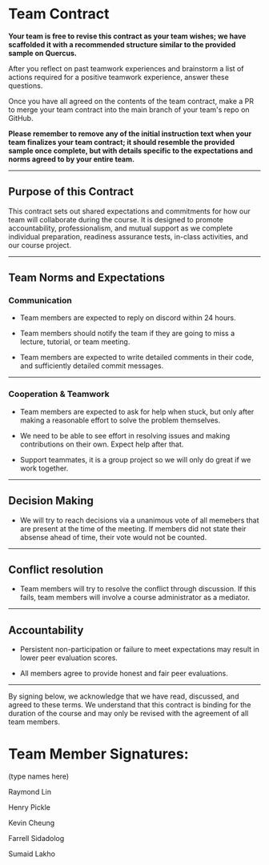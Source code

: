 # Team Contract

**Your team is free to revise this contract as your team wishes; we have scaffolded it with a recommended structure similar to the provided sample on Quercus.**

After you reflect on past teamwork experiences and brainstorm a list of actions required for a positive teamwork experience, answer these questions. 

Once you have all agreed on the contents of the team contract, make a PR to merge your team contract into the main branch of your team's repo on GitHub.

**Please remember to remove any of the initial instruction text when your team finalizes your team contract; it should resemble the provided sample once complete, but with details specific to the expectations and norms agreed to by your entire team.**

---
## Purpose of this Contract

This contract sets out shared expectations and commitments for how our team will collaborate during the course. It is designed to promote accountability, professionalism, and mutual support as we complete individual preparation, readiness assurance tests, in-class activities, and our course project.

---
## Team Norms and Expectations

### Communication

* Team members are expected to reply on discord within 24 hours.

* Team members should notify the team if they are going to miss a lecture, tutorial, or team meeting.

* Team members are expected to write detailed comments in their code, and sufficiently detailed commit messages.

---

### Cooperation & Teamwork

* Team members are expected to ask for help when stuck, but only after making a reasonable effort to solve the problem themselves.

* We need to be able to see effort in resolving issues and making contributions on their own. Expect help after that.

* Support teammates, it is a group project so we will only do great if we work together.

---

## Decision Making

* We will try to reach decisions via a unanimous vote of all memebers that are present at the time of the meeting. If members did not state their absense ahead of time, their vote would not be counted.

---

## Conflict resolution

* Team members will try to resolve the conflict through discussion. If this fails, team members will involve a course administrator as a mediator.

---

## Accountability

* Persistent non-participation or failure to meet expectations may result in lower peer evaluation scores.

* All members agree to provide honest and fair peer evaluations.

---

By signing below, we acknowledge that we have read, discussed, and agreed to these terms. We understand that this contract is binding for the duration of the course and may only be revised with the agreement of all team members.

# Team Member Signatures:

(type names here)

Raymond Lin

Henry Pickle

Kevin Cheung

Farrell Sidadolog

Sumaid Lakho
